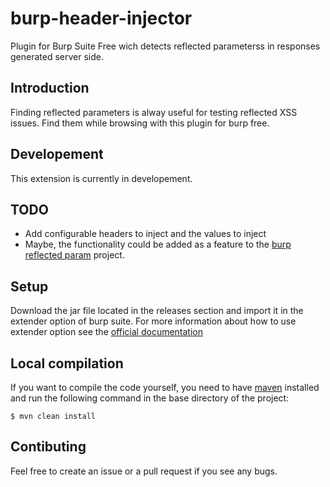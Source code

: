 # burp-header-injector
Plugin for Burp Suite Free wich detects reflected parameterss in responses generated server side.

## Introduction
Finding reflected parameters is alway useful for testing reflected XSS issues.
Find them while browsing with this plugin for burp free.

## Developement
This extension is currently in developement.

## TODO
- Add configurable headers to inject and the values to inject
- Maybe, the functionality could be added as a feature to the [burp reflected param](https://github.com/rammarj/burp-reflected-param) project.

## Setup
Download the jar file located in the releases section and import it in the extender option of burp suite. For more information about how to use extender option see the [official documentation](https://portswigger.net/burp/documentation/desktop/tools/extender#loading-and-managing-extensions)

## Local compilation
If you want to compile the code yourself, you need to have [maven](https://maven.apache.org/) installed and run the following command in the base directory of the project:
```console
$ mvn clean install
```

## Contibuting
Feel free to create an issue or a pull request if you see any bugs.
